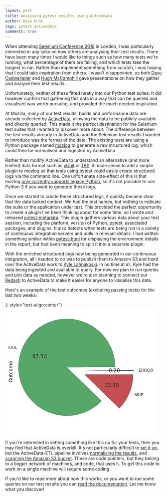 ```yaml
---
layout: post
title: Analysing pytest results using ActiveData
author: Dave Hunt
tags: pytest activedata
comments: true
---
```

When attending [Selenium Conference 2016](http://2016.seleniumconf.co.uk/) in
London, I was particularly interested in any talks on how others are analysing
their test results. There have been many times I would like to things such as
how many tests we're running, what percentage of them are failing, and which
tests take the longest to run. Rather than implement something from scratch, I
was hoping that I could take inspiration from others. I wasn't disappointed, as
both [Dave Cadwallader](http://geekdave.com/) and
[Hugh McCamphill](https://twitter.com/hughleo01) gave presentations on how they
gather and analyse their test results.<!--more-->

Unfortunately, neither of these fitted neatly into our Python test suites. It
did however confirm that gathering this data in a way that can be queried and
visualised was worth pursuing, and provided the much needed inspiration.

At Mozilla, many of our test results, builds and performance data are already
collected by
[ActiveData](https://wiki.mozilla.org/Auto-tools/Projects/ActiveData), allowing
the data to be publicly available and directly queried. This made it the
perfect destination for the Selenium test suites that I wanted to discover more
about. The difference between the test results already in ActiveData and the
Selenium test results I wanted to introduce was the format of the data. The
existing tests are using a Python package named
[mozlog](http://mozbase.readthedocs.io/en/latest/mozlog.html) to generate a raw
structured log, which could then be normalised and ingested by ActiveData.

Rather than modify ActiveData to understand an alternative (and more limited)
data format such as
[xUnit](https://en.wikipedia.org/wiki/XUnit#Test_result_formatter) or
[TAP](https://en.wikipedia.org/wiki/Test_Anything_Protocol), it made sense to
add a simple plugin to mozlog so that tests using pytest could easily create
structured logs via the command line. One unfortunate side-effect of this is
that mozlog [only currently supports legacy Python](https://bugzilla.mozilla.org/show_bug.cgi?id=1093212),
so it's not possible to use Python 3 if you want to generate these logs.

Once we started to create these structured logs, it quickly became clear that
the data lacked context. We had the test names, but nothing to indicate the
suite or the application under test. This provided the perfect opportunity to
create a plugin I've been thinking about for some time, so I wrote and released
[pytest-metadata](https://pypi.python.org/pypi/pytest-metadata/). This plugin
gathers various data about your test session, including the platform, version
of Python, pytest, associated packages, and plugins. It also detects when tests
are being run in a variety of continuous integration servers and pulls in
relevant details. I had written something similar within
[pytest-html](https://pypi.python.org/pypi/pytest-html/) for displaying the
environment details in the report, but had been meaning to split it into a
separate plugin.

With the enriched structured logs now being generated in our continuous
integration, all I needed to do was to publish them to Amazon S3 and hand over
the ActiveData work to [Kyle Lahnakoski](https://github.com/klahnakoski). In no
time at all, Kyle had the data being ingested and available to query. For now
we plan to run queries and plot data as needed, however we're also planning to
connect our [Redash](https://redash.io/) to ActiveData to make it easier for
anyone to visualise this data.

Here's an example of the test outcomes (excluding passing tests) for the last
two weeks:

{: style="text-align:center"}
![Test outcomes](/assets/test-outcomes.png)

If you're interested in setting something like this up for your tests, then you
may find that ActiveData is overkill. It's not particularly difficult to
[set it up](https://github.com/klahnakoski/ActiveData/tree/master), but the
ActiveData-ETL pipeline involves
[normalising the results](https://github.com/klahnakoski/ActiveData-ETL/blob/dev/activedata_etl/transforms/fx_test_to_normalized.py), and
[scanning the Amazon S3 bucket](https://github.com/klahnakoski/ActiveData-ETL/blob/dev/activedata_etl/fx_test_logger.py). These are code pointers, but they belong to a bigger network of machines, and code, that uses it. To get this code to work on a single machine will require some coding.

If you'd like to read more about how this works, or you want to run
some queries on our test results you can
[read the documentation](http://firefox-test-engineering.readthedocs.io/en/latest/reference/activedata.html).
Let me know what you discover!

